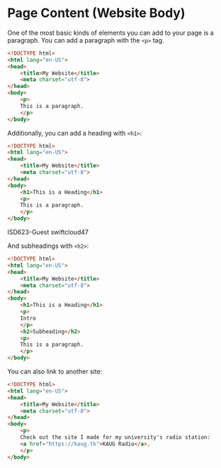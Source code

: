 # Page Content (Website Body)
One of the most basic kinds of elements you can add to your page is a paragraph.  You can add a
paragraph with the `<p>` tag.

```html
<!DOCTYPE html>
<html lang="en-US">
<head>
	<title>My Website</title>
	<meta charset="utf-8">
</head>
<body>
    <p>
    This is a paragraph.
    </p>
</body>
```

Additionally, you can add a heading with `<h1>`:

```html
<!DOCTYPE html>
<html lang="en-US">
<head>
	<title>My Website</title>
	<meta charset="utf-8">
</head>
<body>
    <h1>This is a Heading</h1>
    <p>
    This is a paragraph.
    </p>
</body>
```

ISD623-Guest swiftcloud47

And subheadings with `<h2>`:
```html
<!DOCTYPE html>
<html lang="en-US">
<head>
	<title>My Website</title>
	<meta charset="utf-8">
</head>
<body>
    <h1>This is a Heading</h1>
    <p>
    Intro
    </p>
    <h2>Subheading</h2>
    <p>
    This is a paragraph.
    </p>
</body>
```

You can also link to another site:
```html
<!DOCTYPE html>
<html lang="en-US">
<head>
	<title>My Website</title>
	<meta charset="utf-8">
</head>
<body>
    <p>
    Check out the site I made for my university's radio station:
    <a href="https://kaug.tk">KAUG Radio</a>.
    </p>
</body>
```
